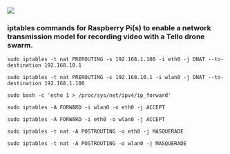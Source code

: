 ![](https://github.com/doffing81/tello/blob/main/tello_network.png)

### iptables commands for Raspberry Pi(s) to enable a network transmission model for recording video with a Tello drone swarm.

`sudo iptables -t nat PREROUTING -s 192.168.1.100 -i eth0 -j DNAT --to-destination 192.168.10.1`

`sudo iptables -t nat PREROUTING -s 192.168.10.1 -i wlan0 -j DNAT --to-destination 192.168.1.100`

`sudo bash -c 'echo 1 > /proc/sys/net/ipv4/ip_forward'`

`sudo iptables -A FORWARD -i wlan0 -o eth0 -j ACCEPT`

`sudo iptables -A FORWARD -i eth0 -o wlan0 -j ACCEPT`

`sudo iptables -t nat -A POSTROUTING -o eth0 -j MASQUERADE`

`sudo iptables -t nat -A POSTROUTING -o wlan0 -j MASQUERADE`
